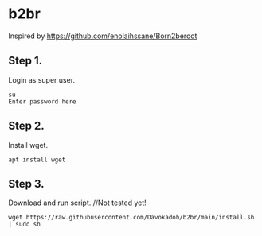 # b2br
Inspired by
https://github.com/enolaihssane/Born2beroot

## Step 1.
Login as super user.

    su -
    Enter password here

## Step 2.
Install wget.

    apt install wget

## Step 3.
Download and run script. //Not tested yet!

    wget https://raw.githubusercontent.com/Davokadoh/b2br/main/install.sh | sudo sh
